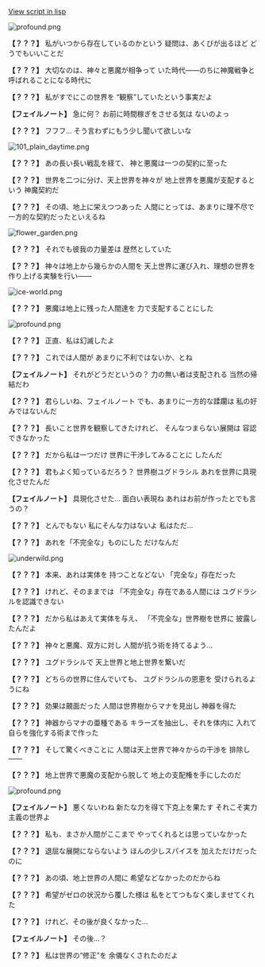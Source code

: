 [View script in lisp](../scripts/101102030.txt)

![profound.png](../images/backgrounds/profound.png)

**【？？？】**
私がいつから存在しているのかという
疑問は、あくびが出るほど
どうでもいいことだ

**【？？？】**
大切なのは、神々と悪魔が相争って
いた時代――のちに神魔戦争と
呼ばれることになる時代に

**【？？？】**
私がすでにこの世界を
“観察”していたという事実だよ

**【フェイルノート】**
急に何？
お前に時間稼ぎをさせる気は
ないのよっ

**【？？？】**
フフフ…
そう言わずにもう少し聞いて欲しいな

![101_plain_daytime.png](../images/backgrounds/101_plain_daytime.png)

**【？？？】**
あの長い長い戦乱を経て、
神と悪魔は一つの契約に至った

**【？？？】**
世界を二つに分け、天上世界を神々が
地上世界を悪魔が支配するという
神魔契約だ

**【？？？】**
その頃、地上に栄えつつあった
人間にとっては、あまりに理不尽で
一方的な契約だったといえるね

![flower_garden.png](../images/backgrounds/flower_garden.png)

**【？？？】**
それでも彼我の力量差は
歴然としていた

**【？？？】**
神々は地上から幾らかの人間を
天上世界に運び入れ、理想の世界を
作り上げる実験を行い――

![ice-world.png](../images/backgrounds/ice-world.png)

**【？？？】**
悪魔は地上に残った人間達を
力で支配することにした

![profound.png](../images/backgrounds/profound.png)

**【？？？】**
正直、私は幻滅したよ

**【？？？】**
これでは人間が
あまりに不利ではないか、とね

**【フェイルノート】**
それがどうだというの？
力の無い者は支配される
当然の帰結だわ

**【？？？】**
君らしいね、フェイルノート
でも、あまりに一方的な蹂躙は
私の好みではないんだ

**【？？？】**
長いこと世界を観察してきたけれど、
そんなつまらない展開は
容認できなかった

**【？？？】**
だから私は一つだけ
世界に干渉してみることに
したんだ

**【？？？】**
君もよく知っているだろう？
世界樹ユグドラシル
あれを世界に具現化させたんだ

**【フェイルノート】**
具現化させた…
面白い表現ね
あれはお前が作ったとでも言うの？

**【？？？】**
とんでもない
私にそんな力はないよ
私はただ…

**【？？？】**
あれを「不完全な」ものにした
だけなんだ

![underwild.png](../images/backgrounds/underwild.png)

**【？？？】**
本来、あれは実体を
持つことなどない
「完全な」存在だった

**【？？？】**
けれど、そのままでは
「不完全な」存在である人間には
ユグドラシルを認識できない

**【？？？】**
だから私はあえて実体を与え、
「不完全な」世界樹を世界に
披露したんだよ

**【？？？】**
神々と悪魔、双方に対し
人間が抗う術を持てるよう…

**【？？？】**
ユグドラシルで
天上世界と地上世界を繋いだ

**【？？？】**
どちらの世界に住んでいても、
ユグドラシルの恩恵を
受けられるようにね

**【？？？】**
効果は覿面だった
人間は世界樹からマナを見出し
神器を得た

**【？？？】**
神器からマナの亜種である
キラーズを抽出し、それを体内に
入れて自らを強化する術まで作った

**【？？？】**
そして驚くべきことに
人間は天上世界で神々からの干渉を
排除し――

**【？？？】**
地上世界で悪魔の支配から脱して
地上の支配権を手にしたのだ

![profound.png](../images/backgrounds/profound.png)

**【フェイルノート】**
悪くないわね
新たな力を得て下克上を果たす
それこそ実力主義の世界よ

**【？？？】**
私も、まさか人間がここまで
やってくれるとは思っていなかった

**【？？？】**
退屈な展開にならないよう
ほんの少しスパイスを
加えただけだったのに

**【？？？】**
あの頃、地上世界の人間に
希望などなかったのだからね

**【？？？】**
希望がゼロの状況から覆した様は
私をとてつもなく楽しませてくれた

**【？？？】**
けれど、その後が良くなかった…

**【フェイルノート】**
その後…？

**【？？？】**
私は世界の“修正”を
余儀なくされたのだよ